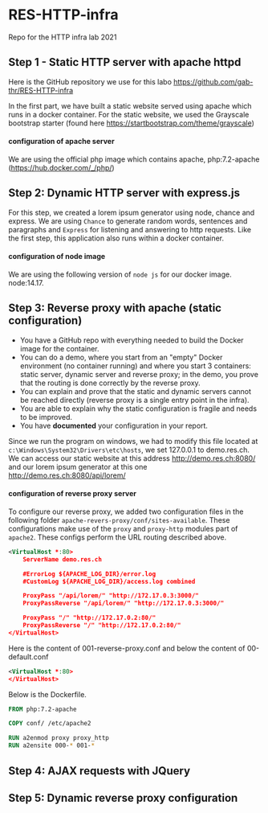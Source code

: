 # RES-HTTP-infra

Repo for the HTTP infra lab 2021

## Step 1 - Static HTTP server with apache httpd

Here is the GitHub repository we use for this labo https://github.com/gab-thr/RES-HTTP-infra 

In the first part, we have built a static website served using apache which runs in a docker container. For the static website, we used the Grayscale bootstrap starter (found here https://startbootstrap.com/theme/grayscale)

#### configuration of apache server

We are using the official php image which contains apache, php:7.2-apache (https://hub.docker.com/_/php/)

## Step 2: Dynamic HTTP server with express.js

For this step, we created a lorem ipsum generator using node, chance and express. We are using `Chance` to generate random words, sentences and paragraphs and `Express` for listening and answering to http requests. Like the first step, this application also runs within a docker container.

#### configuration of node image

We are using the following version of `node js` for our docker image. node:14.17.

## Step 3: Reverse proxy with apache (static configuration)

- You have a GitHub repo with everything needed to build the Docker image for the container.
- You can do a demo, where you start from an "empty" Docker environment (no container running) and where you start 3 containers: static server, dynamic server and reverse proxy; in the demo, you prove that the routing is done correctly by the reverse proxy.
- You can explain and prove that the static and dynamic servers cannot be reached directly (reverse proxy is a single entry point in the infra).
- You are able to explain why the static configuration is fragile and needs to be improved.
- You have **documented** your configuration in your report.

Since we run the program on windows, we had to modify this file located at `c:\Windows\System32\Drivers\etc\hosts`, we set 127.0.0.1 to demo.res.ch. We can access our static website at this address http://demo.res.ch:8080/ and our lorem ipsum generator at this one http://demo.res.ch:8080/api/lorem/

#### configuration of reverse proxy server

To configure our reverse proxy, we added two configuration files in the following folder `apache-revers-proxy/conf/sites-available`. These configurations make use of the `proxy` and `proxy-http` modules part of `apache2`. These configs perform the URL routing described above.

```xml
<VirtualHost *:80>
    ServerName demo.res.ch

    #ErrorLog ${APACHE_LOG_DIR}/error.log
    #CustomLog ${APACHE_LOG_DIR}/access.log combined

    ProxyPass "/api/lorem/" "http://172.17.0.3:3000/"
    ProxyPassReverse "/api/lorem/" "http://172.17.0.3:3000/"

    ProxyPass "/" "http://172.17.0.2:80/"
    ProxyPassReverse "/" "http://172.17.0.2:80/"    
</VirtualHost>
```

Here is the content of 001-reverse-proxy.conf and below the content of 00-default.conf

```xml
<VirtualHost *:80>
</VirtualHost>
```

Below is the Dockerfile.

```dockerfile
FROM php:7.2-apache

COPY conf/ /etc/apache2

RUN a2enmod proxy proxy_http
RUN a2ensite 000-* 001-*
```

## Step 4: AJAX requests with JQuery



## Step 5: Dynamic reverse proxy configuration

